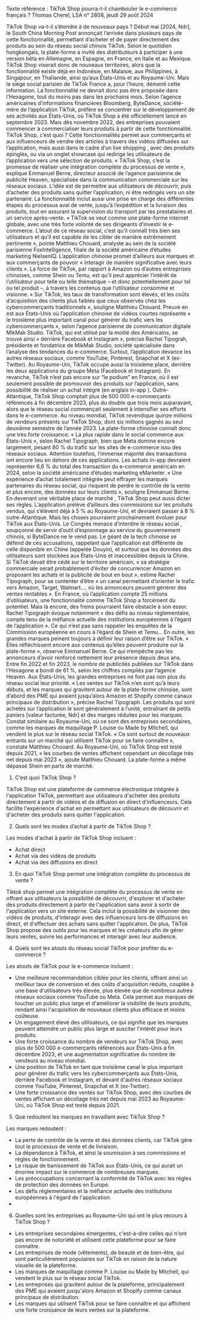 Texte référence :
TikTok Shop pourra-t-il chambouler le e-commerce français ?
Thomas Cherel, LSA n° 2808, jeudi 29 août 2024



TikTok Shop va-t-il s’étendre à de nouveaux pays ? Début mai [2024, Ndr], le South China Morning Post annonçait l’arrivée dans plusieurs pays de cette fonctionnalité, permettant d’acheter et de payer directement des produits au sein du réseau social chinois TikTok. Selon le quotidien hongkongais, la plate-forme a invité des distributeurs à participer à une version bêta en Allemagne, en Espagne, en France, en Italie et au Mexique. TikTok Shop viserait donc de nouveaux territoires, alors que la fonctionnalité existe déjà en Indonésie, en Malaisie, aux Philippines, à Singapour, en Thaïlande, ainsi qu’aux États-Unis et au Royaume-Uni.
Mais le siège social parisien de TikTok France a, pour l’heure, démenti cette information. La fonctionnalité ne devrait donc pas être proposée dans l’Hexagone, tout du moins pas dans les prochains mois. Selon l’agence américaines d’informations financières Bloomberg, ByteDance, société-mère de l’application TikTok, préfère se concentrer sur le développement de ses activités aux États-Unis, où TikTok Shop a été officiellement lancé en septembre 2023. Mais dès novembre 2022, des entreprises pouvaient commencer à commercialiser leurs produits à partir de cette fonctionnalité.
TikTok Shop, c’est quoi ? Cette fonctionnalités permet aux commerçants et aux influenceurs de vendre des articles à travers des vidéos diffusées sur l’application, mais aussi dans le cadre d’un live shopping , avec des produits épinglés, ou via un onglet showcase  qui redirige les utilisateurs de l’application vers une sélection de produits.
« TikTok Shop, c’est la promesse de réaliser une intégration complète du processus de vente », explique Emmanuel Berne, directeur associé de l’agence parisienne de publicité Heaven, spécialisée dans la communication commerciale sur les réseaux sociaux. L’idée est de permettre aux utilisateurs de découvrir, puis d’acheter des produits sans quitter l’application, ni être redirigés vers un site partenaire. La fonctionnalité inclut aussi une prise en charge des différentes étapes du processus aval de vente, jusqu’à l’expédition et la livraison des produits, tout en assurant la supervision du transport par les prestataires et un service après-vente.
« TikTok se veut comme une plate-forme internet globale, avec une très forte volonté de ses dirigeants d’investir le e-commerce. L’atout de ce réseau social, c’est qu’il connaît très bien ses utilisateurs et qu’il est capable de les cibler de manière extrêmement pertinente », pointe Matthieu Chouard, analyste au sein de la société parisienne FoxIntelligence, filiale de la société américaine d’études marketing NielsenIQ. L’application chinoise promet d’ailleurs aux marques et aux commerçants de pouvoir « interagir de manière significative avec leurs clients ». La force de TikTok, par rapport à Amazon ou d’autres entreprises chinoises, comme Shein ou Temu, est qu’il peut apprécier l’intérêt de l’utilisateur pour telle ou telle thématique – et donc potentiellement pour tel ou tel produit –, à travers les contenus que l’utilisateur consomme et visionne. « Sur TikTok, les taux de transformation  sont élevés, et les coûts d’acquisition des clients plus faibles que ceux observés chez les cybercommerçants traditionnels », souligne Matthieu Chouard.
Preuve en est aux États-Unis où l’application chinoise de vidéos courtes représente « le troisième plus important canal pour générer du trafic  vers les cybercommerçants », selon l’agence parisienne de communication digitale MikMak Studio. TikTok, qui est utilisé par la moitié des Américains, se trouve ainsi « derrière Facebook et Instagram », précise Rachel Tipograh, présidente et fondatrice de MikMak Studio, société spécialisée dans l’analyse des tendances du e-commerce. Surtout, l’application devance les autres réseaux sociaux, comme YouTube, Pinterest, Snapchat et X (ex-Twitter). Au Royaume-Uni, TikTok occupe aussi la troisième place, derrière les deux applications du groupe Meta (Facebook et Instagram). En revanche, TikTok n’est pas encore sur “le podium” en France, où il est seulement possible de promouvoir des produits sur l’application, sans possibilité de réaliser un achat intégré (en anglais in-app ).
Outre-Atlantique, TikTok Shop comptait plus de 500 000 e-commerçants référencés à fin décembre 2023, plus du double que trois mois auparavant, alors que le réseau social commençait seulement à intensifier ses efforts dans le e-commerce. Au niveau mondial, TikTok revendique quinze millions de vendeurs présents sur TikTok Shop, dont six millions gagnés au seul deuxième semestre de l’année 2023. La plate-forme chinoise connaît donc une très forte croissance. « La plus rapide dans le social commerce  aux États-Unis », selon Rachel Tipograph, bien que Meta domine encore largement, pesant 80 % du trafic sur les sites de e-commerce issu des réseaux sociaux. Attention toutefois, l’immense majorité des transactions ont encore lieu en dehors de ces applications. Les achats in-app devraient représenter 6,6 % du total des transaction du e-commerce américain en 2024, selon la société américaine d’études marketing eMarketer. « Une expérience d’achat totalement intégrée peut effrayer les marques partenaires du réseau social, qui risquent de perdre le contrôle de la vente et plus encore, des données sur leurs clients », souligne Emmanuel Berne. En devenant une véritable place de marché , TikTok Shop peut aussi dicter ses règles. L’application prélève d’ailleurs des commissions sur les produits vendus, qui s’élèvent déjà à 5 % au Royaume-Uni, et devraient passer à 8 % outre-Atlantique.
Mais les choses pourraient prochainement évoluer pour TikTok aux États-Unis. Le Congrès  menace d’interdire le réseau social , soupçonné de servir d’outil d’espionnage au service du gouvernement chinois, si ByteDance ne le vend pas. Le géant de la tech chinoise se défend de ces accusations, rappelant que l’application est différente de celle disponible en Chine (appelée Douyin), et surtout que les données des utilisateurs sont stockées aux États-Unis et inaccessibles depuis la Chine. Si TikTok devait être cédé sur le territoire américain, « sa stratégie commerciale serait probablement d’éviter de concurrencer Amazon en proposant les achats et la publicité de bout en bout », estime Rachel Tipograph, pour se contenter d’être « un canal permettant d’orienter le trafic vers Amazon, Target, Walmart…, où les annonceurs peuvent générer des ventes rentables ».
En France, où l’application compte 25 millions d’utilisateurs, une fonctionnalité comme TikTok Shop a forcément du potentiel. Mais là encore, des freins pourraient faire obstacle à son essor. Rachel Tipograph évoque notamment « des défis au niveau réglementaire, compte tenu de la méfiance actuelle des institutions européennes à l’égard de l’application ». Ce qui n’est pas sans rappeler les enquêtes de la Commission européenne en cours à l’égard de Shein et Temu…
En outre, les grandes marques peinent toujours à définir leur raison d’être sur TikTok. « Elles réfléchissent encore aux contenus qu’elles peuvent produire sur la plate-forme », observe Emmanuel Berne. Ce qui n’empêche pas les annonceurs d’avoir renforcé nettement leur présence depuis deux ans. Entre fin 2022 et fin 2023, le nombre de publicités publiées sur TikTok dans l’Hexagone a bondi de 61 %, selon les chiffres compilés par l’agence Heaven.
Aux États-Unis, les grandes entreprises ne font pas non plus du réseau social leur priorité. « Les ventes sur TikTok n’en sont qu’à leurs débuts, et les marques qui gravitent autour de la plate-forme chinoise, sont d’abord des PME qui avaient jusqu’alors Amazon et Shopify  comme canaux principaux de distribution », précise Rachel Tipograph. Les produits qui sont achetés sur l’application le sont généralement à l’unité, entraînant de petits paniers [valeur facturée, Ndr] et des marges réduites pour les marques.
Constat similaire au Royaume-Uni, où ce sont des entreprises secondaires, comme les marques de maquillage P. Louise ou Made by Mitchell, qui vendent le plus sur le réseau social TikTok. « Ce sont surtout de nouveaux entrants sur un marché qui utilisent TikTok pour se faire connaître », constate Matthieu Chouard. Au Royaume-Uni, où TikTok Shop est testé depuis 2021, « les courbes de ventes affichent cependant un décollage très net depuis mai 2023 », ajoute Matthieu Chouard. La plate-forme a même dépassé Shein en parts de marché. 


1.	C’est quoi TikTok Shop ?

TikTok Shop est une plateforme de commerce électronique intégrée à l'application TikTok, permettant aux utilisateurs d'acheter des produits directement à partir de vidéos et de diffusion en direct d'influenceurs. Cela facilite l'expérience d'achat en permettant aux utilisateurs de découvrir et d'acheter des produits sans quitter l'application.


2.	Quels sont les modes d’achat à partir de TikTok Shop ?

Les modes d'achat à partir de TikTok Shop incluent :
- Achat direct
- Achat via des vidéos de produits 
- Achat via des
diffusions en direct


3.	En quoi TikTok Shop permet une intégration complète du processus de vente ?

Tiktok shop permet une intégration complète du processus de vente en offrant aux utilisateurs la possibilité de découvrir, d'explorer et d'acheter des produits directement à partir de l'application sans avoir à sortir de l'application vers un site externe. Cela inclut la possibilité de visionner des vidéos de produits, d'interagir avec des influenceurs lors de diffusions en direct, et d'effectuer des achats sans quitter l'application. De plus, TikTok Shop propose des outils pour les marques et les créateurs afin de gérer leurs ventes, suivre les performances et interagir avec leur audience.


4.	Quels sont les atouts du réseau social TikTok pour profiter du e-commerce ?

Les atouts de TikTok pour le e-commerce incluent : 
- Une meilleure recommandation ciblée pour les clients, offrant ainsi un meilleur taux de conversion et des coûts d'acquisition réduits, couplée à une base d'utilisateurs très élevée, plus élevée que de nombreux autres réseaux sociaux comme YouTube ou Meta. Cela permet aux marques de toucher un public plus large et d'améliorer la visibilité de leurs produits, rendant ainsi l'acquisition de nouveaux clients plus efficace et moins coûteuse.
- Un engagement élevé des utilisateurs, ce qui signifie que les marques peuvent atteindre un public plus large et susciter l'intérêt pour leurs produits.
- Une forte croissance du nombre de vendeurs sur TikTok Shop, avec plus de 500 000 e-commerçants référencés aux États-Unis à fin décembre 2023, et une augmentation significative du nombre de vendeurs au niveau mondial.
- Une position de TikTok en tant que troisième canal le plus important pour générer du trafic vers les cybercommerçants aux États-Unis, derrière Facebook et Instagram, et devant d'autres réseaux sociaux comme YouTube, Pinterest, Snapchat et X (ex-Twitter).
- Une forte croissance des ventes sur TikTok Shop, avec des courbes de ventes affichant un décollage très net depuis mai 2023 au Royaume-Uni, où TikTok Shop est testé depuis 2021.
  

5.	Que redoutent les marques en travaillant avec TikTok Shop ?

Les marques redoutent :
- La perte de contrôle de la vente et des données clients, car TikTok gère tout le processus de vente et de livraison.
- La dépendance à TikTok, et ainsi la soumission à ses commissions et règles de fonctionnement.
- Le risque de banissement de TikTok aux États-Unis, ce qui aurait un énorme impact sur le commerce de nombreuses marques.
- Les préoccupations concernant la conformité de TikTok avec les règles de protection des données en Europe.
- Les défis réglementaires et la méfiance actuelle des institutions européennes à l'égard de l'application.
- 

6.	Quelles sont les entreprises au Royaume-Uni qui ont le plus recours à TikTok Shop ?

- Les entreprises secondaires émergentes, c'est-à-dire celles qui n'ont pas encore de notoriété et utilisent cette plateforme pour se faire connaître.
- Les entreprises de mode (vêtements), de beauté et de bien-être, qui sont particulièrement populaires sur TikTok en raison de la nature visuelle de la plateforme.
- Les marques de maquillage comme P. Louise ou Made by Mitchell, qui vendent le plus sur le réseau social TikTok.
- Les entreprises qui gravitent autour de la plateforme, principalement des PME qui avaient jusqu'alors Amazon et Shopify comme canaux principaux de distribution.
- Les marques qui utilisent TikTok pour se faire connaître et qui affichent une forte croissance de leurs ventes sur la plateforme.
